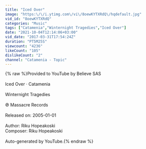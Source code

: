 ```yaml
---
title: "Iced Over"
image: "https:\/\/i.ytimg.com\/vi\/8oewKYTXRdQ\/hqdefault.jpg"
vid_id: "8oewKYTXRdQ"
categories: "Music"
tags: ["Catamenia","Winternight Tragedies","Iced Over"]
date: "2021-10-04T12:14:06+03:00"
vid_date: "2017-03-31T17:54:24Z"
duration: "PT5M25S"
viewcount: "4236"
likeCount: "105"
dislikeCount: "2"
channel: "Catamenia - Topic"
---
```

{% raw %}Provided to YouTube by Believe SAS<br /><br />Iced Over · Catamenia<br /><br />Winternight Tragedies<br /><br />℗ Massacre Records<br /><br />Released on: 2005-01-01<br /><br />Author: Riku Hopeakoski<br />Composer: Riku Hopeakoski<br /><br />Auto-generated by YouTube.{% endraw %}

